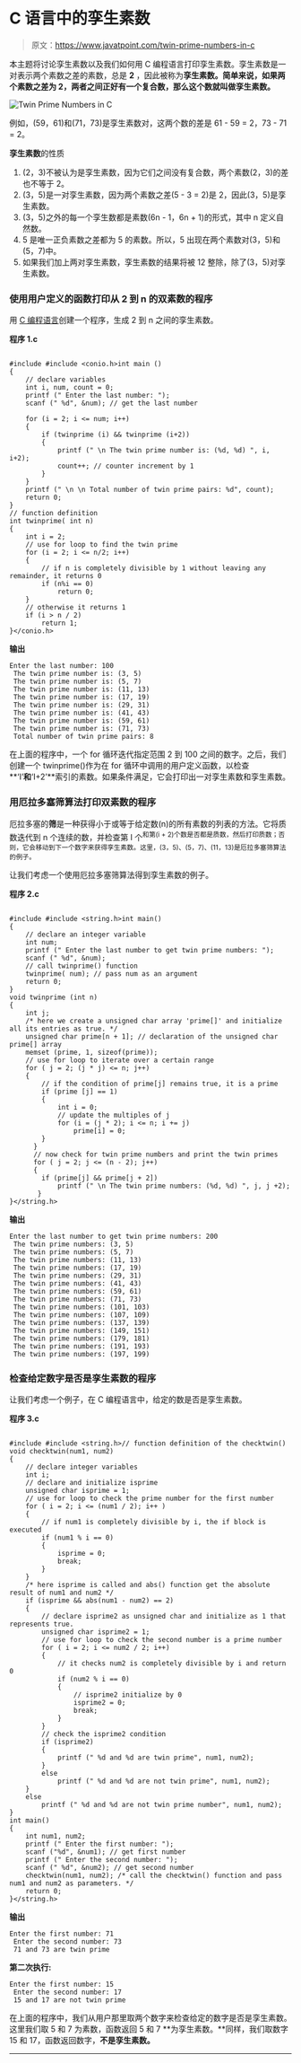 # C 语言中的孪生素数

> 原文：<https://www.javatpoint.com/twin-prime-numbers-in-c>

本主题将讨论孪生素数以及我们如何用 C 编程语言打印孪生素数。孪生素数是一对表示两个素数之差的素数，总是 **2** ，因此被称为**孪生素数。**简单来说，如果两个素数之差为 2，两者之间正好有一个复合数，那么这个数就叫做**孪生素数。**

![Twin Prime Numbers in C](img/5df68fce8bf0871fac470807ab428b1d.png)

例如，(59，61)和(71，73)是孪生素数对，这两个数的差是 61 - 59 = 2，73 - 71 = 2。

**孪生素数**的性质

1.  (2，3)不被认为是孪生素数，因为它们之间没有复合数，两个素数(2，3)的差也不等于 2。
2.  (3，5)是一对孪生素数，因为两个素数之差(5 - 3 = 2)是 2，因此(3，5)是孪生素数。
3.  (3，5)之外的每一个孪生数都是素数(6n - 1，6n + 1)的形式，其中 n 定义自然数。
4.  5 是唯一正负素数之差都为 5 的素数。所以，5 出现在两个素数对(3，5)和(5，7)中。
5.  如果我们加上两对孪生素数，孪生素数的结果将被 12 整除，除了(3，5)对孪生素数。

### 使用用户定义的函数打印从 2 到 n 的双素数的程序

用 [C 编程语言](https://www.javatpoint.com/c-programming-language-tutorial)创建一个程序，生成 2 到 n 之间的孪生素数。

**程序 1.c**

```

#include #include <conio.h>int main ()
{
	// declare variables
	int i, num, count = 0;
	printf (" Enter the last number: ");
	scanf (" %d", &num); // get the last number

	for (i = 2; i <= num; i++)
	{
		if (twinprime (i) && twinprime (i+2))
		{
			printf (" \n The twin prime number is: (%d, %d) ", i, i+2);
			count++; // counter increment by 1
		}
	}
	printf (" \n \n Total number of twin prime pairs: %d", count);
	return 0;
}
// function definition 
int twinprime( int n)
{
	int i = 2;
	// use for loop to find the twin prime
	for (i = 2; i <= n/2; i++)
	{
		// if n is completely divisible by 1 without leaving any remainder, it returns 0
		if (n%i == 0)
			return 0;
	}
	// otherwise it returns 1
	if (i > n / 2)
		return 1;
}</conio.h> 
```

**输出**

```
Enter the last number: 100
 The twin prime number is: (3, 5)
 The twin prime number is: (5, 7)
 The twin prime number is: (11, 13)
 The twin prime number is: (17, 19)
 The twin prime number is: (29, 31)
 The twin prime number is: (41, 43)
 The twin prime number is: (59, 61)
 The twin prime number is: (71, 73)
 Total number of twin prime pairs: 8

```

在上面的程序中，一个 for 循环迭代指定范围 2 到 100 之间的数字。之后，我们创建一个 twinprime()作为在 for 循环中调用的用户定义函数，以检查**‘I’**和**‘I+2’**索引的素数。如果条件满足，它会打印出一对孪生素数和孪生素数。

### 用厄拉多塞筛算法打印双素数的程序

厄拉多塞的**筛**是一种获得小于或等于给定数(n)的所有素数的列表的方法。它将质数迭代到 n 个连续的数，并检查第 I 个<sup>和第(i + 2)个数是否都是质数，然后打印质数；否则，它会移动到下一个数字来获得孪生素数。这里，(3，5)、(5，7)、(11，13)是厄拉多塞筛算法的例子。</sup>

让我们考虑一个使用厄拉多塞筛算法得到孪生素数的例子。

**程序 2.c**

```

#include #include <string.h>int main()
{
	// declare an integer variable
	int num;
	printf (" Enter the last number to get twin prime numbers: ");
	scanf (" %d", &num); 	
	// call twinprime() function
	twinprime( num); // pass num as an argument
	return 0;
}
void twinprime (int n)
{
	int j;
	/* here we create a unsigned char array 'prime[]' and initialize all its entries as true. */
	unsigned char prime[n + 1]; // declaration of the unsigned char prime[] array	
	memset (prime, 1, sizeof(prime));	
	// use for loop to iterate over a certain range
	for ( j = 2; (j * j) <= n; j++)
	{
		// if the condition of prime[j] remains true, it is a prime
		if (prime [j] == 1)
		{
			int i = 0;
			// update the multiples of j
			for (i = (j * 2); i <= n; i += j)	
				prime[i] = 0;
		}
	  } 	  
	  // now check for twin prime numbers and print the twin primes	  
	  for ( j = 2; j <= (n - 2); j++)
	  {
	  	if (prime[j] && prime[j + 2])
	  		printf (" \n The twin prime numbers: (%d, %d) ", j, j +2);	   	
	   } 
}</string.h> 
```

**输出**

```
Enter the last number to get twin prime numbers: 200
 The twin prime numbers: (3, 5)
 The twin prime numbers: (5, 7)
 The twin prime numbers: (11, 13)
 The twin prime numbers: (17, 19)
 The twin prime numbers: (29, 31)
 The twin prime numbers: (41, 43)
 The twin prime numbers: (59, 61)
 The twin prime numbers: (71, 73)
 The twin prime numbers: (101, 103)
 The twin prime numbers: (107, 109)
 The twin prime numbers: (137, 139)
 The twin prime numbers: (149, 151)
 The twin prime numbers: (179, 181)
 The twin prime numbers: (191, 193)
 The twin prime numbers: (197, 199)

```

### 检查给定数字是否是孪生素数的程序

让我们考虑一个例子，在 C 编程语言中，给定的数是否是孪生素数。

**程序 3.c**

```

#include #include <string.h>// function definition of the checktwin()
void checktwin(num1, num2)
{
	// declare integer variables
	int i;	
	// declare and initialize isprime
	unsigned char isprime = 1;	
	// use for loop to check the prime number for the first number 
	for ( i = 2; i <= (num1 / 2); i++ )
	{
		// if num1 is completely divisible by i, the if block is executed
		if (num1 % i == 0)
		{
			isprime = 0;
			break;
		}			
	}
	/* here isprime is called and abs() function get the absolute result of num1 and num2 */
	if (isprime && abs(num1 - num2) == 2)
	{
		// declare isprime2 as unsigned char and initialize as 1 that represents true.
		unsigned char isprime2 = 1;		
		// use for loop to check the second number is a prime number
		for ( i = 2; i <= num2 / 2; i++)
		{
			// it checks num2 is completely divisible by i and return 0
			if (num2 % i == 0)
			{
				// isprime2 initialize by 0
				isprime2 = 0;
				break;
			}
		}
		// check the isprime2 condition
		if (isprime2)
		{
			printf (" %d and %d are twin prime", num1, num2);
		}
		else
			printf (" %d and %d are not twin prime", num1, num2);	
	}
	else
		printf (" %d and %d are not twin prime number", num1, num2);
}
int main()
{
	int num1, num2;	
	printf (" Enter the first number: ");
	scanf ("%d", &num1); // get first number	
	printf (" Enter the second number: ");
	scanf (" %d", &num2); // get second number	
	checktwin(num1, num2); /* call the checktwin() function and pass num1 and num2 as parameters. */
	return 0;
}</string.h> 
```

**输出**

```
Enter the first number: 71
 Enter the second number: 73
 71 and 73 are twin prime

```

**第二次执行:**

```
Enter the first number: 15
 Enter the second number: 17
 15 and 17 are not twin prime

```

在上面的程序中，我们从用户那里取两个数字来检查给定的数字是否是孪生素数。这里我们取 5 和 7 为素数，函数返回 5 和 7 **为孪生素数。**同样，我们取数字 15 和 17，函数返回数字，**不是孪生素数。**

* * *